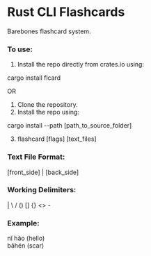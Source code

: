 # Rust CLI Flashcards

Barebones flashcard system.  

### To use:  
1. Install the repo directly from crates.io using:  
  
cargo install flcard  
  
OR  
  
1. Clone the repository.  
2. Install the repo using:  
  
cargo install --path [path_to_source_folder]  
  
3. flashcard [flags] [text_files]  
  
### Text File Format:  
[front_side] | [back_side]  
  
### Working Delimiters:  
| \ / () [] {} <> -  
  
  
### Example:
nǐ hǎo (hello)  
bāhén (scar)  
